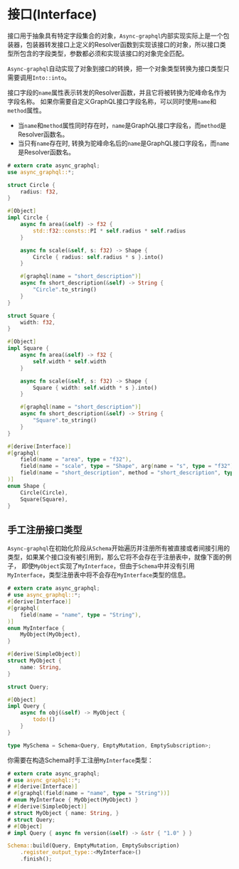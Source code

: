 # 接口(Interface)

接口用于抽象具有特定字段集合的对象，`Async-graphql`内部实现实际上是一个包装器，包装器转发接口上定义的Resolver函数到实现该接口的对象，所以接口类型所包含的字段类型，参数都必须和实现该接口的对象完全匹配。

`Async-graphql`自动实现了对象到接口的转换，把一个对象类型转换为接口类型只需要调用`Into::into`。

接口字段的`name`属性表示转发的Resolver函数，并且它将被转换为驼峰命名作为字段名称。
如果你需要自定义GraphQL接口字段名称，可以同时使用`name`和`method`属性。

- 当`name`和`method`属性同时存在时，`name`是GraphQL接口字段名，而`method`是Resolver函数名。
- 当只有`name`存在时, 转换为驼峰命名后的`name`是GraphQL接口字段名，而`name`是Resolver函数名。


```rust
# extern crate async_graphql;
use async_graphql::*;

struct Circle {
    radius: f32,
}

#[Object]
impl Circle {
    async fn area(&self) -> f32 {
        std::f32::consts::PI * self.radius * self.radius
    }

    async fn scale(&self, s: f32) -> Shape {
        Circle { radius: self.radius * s }.into()
    }

    #[graphql(name = "short_description")]
    async fn short_description(&self) -> String {
        "Circle".to_string()
    }
}

struct Square {
    width: f32,
}

#[Object]
impl Square {
    async fn area(&self) -> f32 {
        self.width * self.width
    }

    async fn scale(&self, s: f32) -> Shape {
        Square { width: self.width * s }.into()
    }

    #[graphql(name = "short_description")]
    async fn short_description(&self) -> String {
        "Square".to_string()
    }
}

#[derive(Interface)]
#[graphql(
    field(name = "area", type = "f32"),
    field(name = "scale", type = "Shape", arg(name = "s", type = "f32")),
    field(name = "short_description", method = "short_description", type = "String")
)]
enum Shape {
    Circle(Circle),
    Square(Square),
}
```

## 手工注册接口类型

`Async-graphql`在初始化阶段从`Schema`开始遍历并注册所有被直接或者间接引用的类型，如果某个接口没有被引用到，那么它将不会存在于注册表中，就像下面的例子，
即使`MyObject`实现了`MyInterface`，但由于`Schema`中并没有引用`MyInterface`，类型注册表中将不会存在`MyInterface`类型的信息。

```rust
# extern crate async_graphql;
# use async_graphql::*;
#[derive(Interface)]
#[graphql(
    field(name = "name", type = "String"),
)]
enum MyInterface {
    MyObject(MyObject),
}

#[derive(SimpleObject)]
struct MyObject {
    name: String,
}

struct Query;

#[Object]
impl Query {
    async fn obj(&self) -> MyObject {
        todo!()
    }
}

type MySchema = Schema<Query, EmptyMutation, EmptySubscription>;
```

你需要在构造Schema时手工注册`MyInterface`类型：

```rust
# extern crate async_graphql;
# use async_graphql::*;
# #[derive(Interface)]
# #[graphql(field(name = "name", type = "String"))]
# enum MyInterface { MyObject(MyObject) }
# #[derive(SimpleObject)]
# struct MyObject { name: String, }
# struct Query;
# #[Object]
# impl Query { async fn version(&self) -> &str { "1.0" } }

Schema::build(Query, EmptyMutation, EmptySubscription)
    .register_output_type::<MyInterface>()
    .finish();
```
